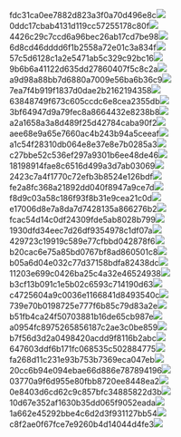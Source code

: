 fdc31ca0ee7882d823a3f0a70d496e8c<img  src="https://img.alicdn.com/bao/uploaded/i3/2639837995/TB2me9npIj_B1NjSZFHXXaDWpXa_!!2639837995.jpg_160x160.jpg">
0ddc17cbab4131d119cc57255178c80f<img  src="https://img.alicdn.com/bao/uploaded/i1/2639837995/O1CN0128vl0KHRyAexEmp_!!2639837995.jpg_160x160.jpg">
4426c29c7ccd6a96bec26ab17cd7be98<img  src="https://img.alicdn.com/bao/uploaded/i4/2639837995/O1CN0128vl03pVszyGMqJ_!!2639837995.jpg_160x160.jpg">
6d8cd46dddd6f1b2558a72e01c3a834f<img  src="https://img.alicdn.com/bao/uploaded/i2/2639837995/O1CN0128vl0Ih2dy6u3Fm_!!2639837995.jpg_160x160.jpg">
57c5d6128c1a2e5471ab5c329c92bc16<img  src="https://img.alicdn.com/bao/uploaded/i3/2639837995/O1CN0128vl0EHQKbxN3lK_!!2639837995.jpg_160x160.jpg">
9b6b6a41122d635dd27860407f5c8c2a<img  src="https://img.alicdn.com/bao/uploaded/i4/2639837995/O1CN0128vl0WN9kjPa3ZD_!!2639837995.jpg_160x160.jpg">
a9d98a88bb7d6880a7009e56ba6b36c9<img  src="https://img.alicdn.com/bao/uploaded/i2/2639837995/TB2mEA3prZnBKNjSZFGXXbt3FXa_!!2639837995.jpg_160x160.jpg">
7ea7f4b919f1837d0dae2b2162194358<img  src="https://img.alicdn.com/bao/uploaded/i2/2639837995/O1CN0128vl0QpJsAxAuM2_!!2639837995.jpg_160x160.jpg">
63848749f673c605ccdc6e8cea2355db<img  src="https://img.alicdn.com/bao/uploaded/i1/2639837995/O1CN0128vl0Y8l0ANbkeI_!!2639837995.jpg_160x160.jpg">
3bf64947d9a79fec8a8664432e8238b8<img  src="https://img.alicdn.com/bao/uploaded/i4/2639837995/O1CN0128vl0crlIuBjuDl_!!2639837995.jpg_160x160.jpg">
a2a1658a3a8d489f25d42784caba90f2<img  src="https://img.alicdn.com/bao/uploaded/i4/2639837995/O1CN0128vl0FocLMl3t6j_!!2639837995.jpg_160x160.jpg">
aee68e9a65e7660ac4b243b94a5ceeaf<img  src="https://img.alicdn.com/bao/uploaded/i3/2639837995/TB2Z4ECncj_B1NjSZFHXXaDWpXa_!!2639837995.jpg_160x160.jpg">
a1c54f28310db064e8e37e8e7b0285a3<img  src="https://img.alicdn.com/imgextra/i2/2639837995/O1CN0128vl0kWq7rQfas6_!!2639837995.jpg">
c27bbe52c536ef297a9301b6ee48de46<img  src="https://img.alicdn.com/imgextra/i1/2639837995/O1CN0128vl0l4HsKARsfl_!!2639837995.jpg">
18198914fae8c6516d499a3d7ab03069<img  src="https://img.alicdn.com/imgextra/i4/2639837995/O1CN0128vl0kp6yNDSXmT_!!2639837995.jpg">
2423c7a4f1770c72efb3b8524e126bdf<img  src="https://img.alicdn.com/imgextra/i4/2639837995/O1CN0128vl0ls6bbnlrMz_!!2639837995.jpg">
fe2a8fc368a21892dd040f8947a9ce7d<img  src="https://img.alicdn.com/imgextra/i1/2639837995/O1CN0128vl0e2AqwASMJh_!!2639837995.jpg">
f8d9c03a58c186f93f8b31e9cea21c0d<img  src="https://img.alicdn.com/imgextra/i1/2639837995/O1CN0128vl0kp6dc3gkPM_!!2639837995.jpg">
e17006d8e7a8da7d7428135a866276b2<img  src="https://img.alicdn.com/imgextra/i2/2639837995/O1CN0128vl0kp4I64mhbw_!!2639837995.jpg">
fcac54d14c0df24309fde5ab8028b799<img  src="https://img.alicdn.com/imgextra/i4/2639837995/O1CN0128vl0kp5EHdOYPO_!!2639837995.jpg">
1930dfd34eec7d26df9354978c1df07a<img  src="https://img.alicdn.com/imgextra/i3/2639837995/O1CN0128vl0kItaWb37kV_!!2639837995.jpg">
429723c19919c589e77cfbbd042878f6<img  src="https://img.alicdn.com/imgextra/i2/2639837995/O1CN0128vl0kWoFWmOtAY_!!2639837995.jpg">
b20cac6e75a85bd0767bf8ad860501c8<img  src="https://img.alicdn.com/imgextra/i1/2639837995/O1CN0128vl0e2AWArgwOV_!!2639837995.jpg">
b05a6d04e032c77d37158bdfa82438dc<img  src="https://img.alicdn.com/imgextra/i3/2639837995/O1CN0128vl0e2AS0gLmec_!!2639837995.jpg">
11203e699c0426ba25c4a32e46524938<img  src="https://img.alicdn.com/imgextra/i2/2639837995/O1CN0128vl0kCXlyiSfZG_!!2639837995.jpg">
b3cf13b091c1e5b02c6593c714190d63<img  src="https://img.alicdn.com/imgextra/i2/2639837995/O1CN0128vl0lTt4GqnczC_!!2639837995.jpg">
c4725604a9c0036e1166841d8493540c<img  src="https://img.alicdn.com/imgextra/i3/2639837995/O1CN0128vl0ilXqSALEBG_!!2639837995.jpg">
739e70b0198725e777f6b85c79d83a2e<img  src="https://img.alicdn.com/imgextra/i3/2639837995/O1CN0128vl0kIsBEXPwOU_!!2639837995.jpg">
b51fb4ca24f50703881b16de65cb987e<img  src="https://img.alicdn.com/imgextra/i2/2639837995/O1CN0128vl0iOHai6IkbS_!!2639837995.jpg">
a0954fc8975265856187c2ae3c0be859<img  src="https://img.alicdn.com/imgextra/i2/2639837995/O1CN0128vl0ilXucZboJu_!!2639837995.jpg">
b7f56d3d2a0498420acdd9f8116b2abc<img  src="https://img.alicdn.com/imgextra/i1/2639837995/O1CN0128vl0kIurUoYFXk_!!2639837995.jpg">
647603ddf6b171fc068535c502884775<img  src="https://img.alicdn.com/imgextra/i3/2639837995/O1CN0128vl0kIuSZDziBc_!!2639837995.jpg">
fa268d11c231e93b753b7369eca047eb<img  src="https://img.alicdn.com/imgextra/i3/2639837995/O1CN0128vl0e2A7FNTL36_!!2639837995.jpg">
20cc6b94e094ebae66d886e787894196<img  src="https://img.alicdn.com/imgextra/i1/2639837995/O1CN0128vl0jyS9JuHQ3q_!!2639837995.jpg">
03770a9f6d955e80fbb8720ee8448ea2<img  src="https://img.alicdn.com/imgextra/i4/2639837995/O1CN0128vl0jfL9rvNW8G_!!2639837995.jpg">
0e8403d6cd62c9c857bfc34885822d3b<img  src="https://img.alicdn.com/imgextra/i4/2639837995/O1CN0128vl0ls7kF45vOq_!!2639837995.jpg">
10d67e352af1630b35dd065f9052eada<img  src="https://img.alicdn.com/imgextra/i3/2639837995/O1CN0128vl0kp7F0lc2tL_!!2639837995.jpg">
1a662e45292bbe4c6d2d3f931127bb54<img  src="https://img.alicdn.com/imgextra/i4/2639837995/O1CN0128vl0lftaxJxnQV_!!2639837995.jpg">
c8f2ae0f67fce7e9260b4d14044d4fe3<img  src="https://img.alicdn.com/imgextra/i1/2639837995/O1CN0128vl0kpXUm9xWrp_!!2639837995.jpg">
